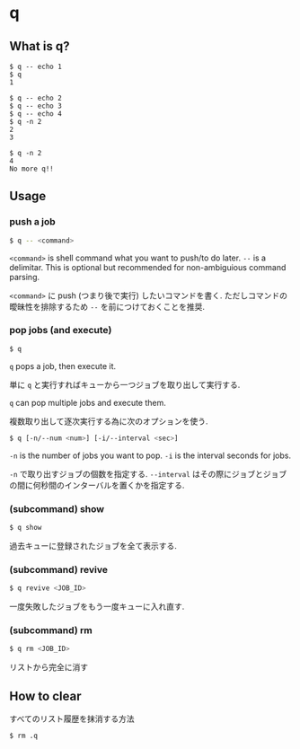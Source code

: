 # q

## What is q?

```
$ q -- echo 1
$ q
1

$ q -- echo 2
$ q -- echo 3
$ q -- echo 4
$ q -n 2
2
3

$ q -n 2
4
No more q!!
```

## Usage

### push a job

```bash
$ q -- <command>
```

`<command>` is shell command what you want to push/to do later.
`--` is a delimitar. This is optional but recommended for non-ambiguious command parsing.

`<command>` に push (つまり後で実行) したいコマンドを書く.
ただしコマンドの曖昧性を排除するため `--` を前につけておくことを推奨.

### pop jobs (and execute)

```bash
$ q
```

`q` pops a job, then execute it.

単に `q` と実行すればキューから一つジョブを取り出して実行する.

`q` can pop multiple jobs and execute them.

複数取り出して逐次実行する為に次のオプションを使う.

```bash
$ q [-n/--num <num>] [-i/--interval <sec>]
```

`-n` is the number of jobs you want to pop.
`-i` is the interval seconds for jobs.

`-n` で取り出すジョブの個数を指定する.
`--interval` はその際にジョブとジョブの間に何秒間のインターバルを置くかを指定する.

### (subcommand) show

```bash
$ q show
```

過去キューに登録されたジョブを全て表示する.

### (subcommand) revive

```bash
$ q revive <JOB_ID>
```

一度失敗したジョブをもう一度キューに入れ直す.

### (subcommand) rm

```bash
$ q rm <JOB_ID>
```

リストから完全に消す

## How to clear

すべてのリスト履歴を抹消する方法

```bash
$ rm .q
```

